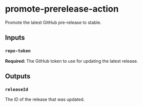 # promote-prerelease-action
Promote the latest GitHub pre-release to stable.

## Inputs

### `repo-token`

**Required:** The GitHub token to use for updating the latest release.

## Outputs

### `releaseId`

The ID of the release that was updated.
